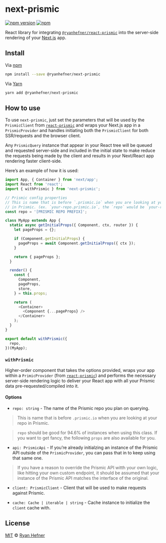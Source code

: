 # next-prismic

[![npm version](https://badge.fury.io/js/next-prismic.svg)](https://badge.fury.io/js/next-prismic)
[![npm](https://img.shields.io/npm/l/express.svg)](LICENSE)

React library for integrating [`@ryanhefner/react-prismic`](https://npmjs.com/package/@ryanhefner/react-prismic)
into the server-side rendering of your [Next.js](https://nextjs.org) app.

## Install

Via [npm](https://npmjs.com/package/@ryanhefner/next-prismic)

```sh
npm install --save @ryanhefner/next-prismic
```

Via [Yarn](https://yarn.fyi/@ryanhefner/next-prismic)

```sh
yarn add @ryanhefner/next-prismic
```

## How to use

To use `next-prismic`, just set the parameters that will be used by the
`PrismicClient` from [`react-prismic`](https://github.com/ryanhefner/react-prismic)
and wraps your Next.js app in a `PrismicProvider` and handles initiating both
the `PrismicClient` for both SSR/requests and the browser client.

Any `PrismicQuery` instance that appear in your React tree will be queued and requested
server-side and included in the initial state to make reduce the requests being
made by the client and results in your Next/React app rendering faster client-side.

Here’s an example of how it is used:

```js
import App, { Container } from 'next/app';
import React from 'react';
import { withPrismic } from 'next-prismic';

// Prismic config properties
// This is name that is before `.prismic.io` when you are looking at your repo
// in Prismic. (ex. `your-repo.prismic.io`, the `repo` would be `your-repo`)
const repo = '[PRISMIC REPO PREFIX]';

class MyApp extends App {
  static async getInitialProps({ Component, ctx, router }) {
    let pageProps = {};

    if (Component.getInitialProps) {
      pageProps = await Component.getInitialProps({ ctx });
    }

    return { pageProps };
  }

  render() {
    const {
      Component,
      pageProps,
      store,
    } = this.props;

    return (
      <Container>
        <Component {...pageProps} />
      </Container>
    );
  }
}

export default withPrismic({
  repo,
})(MyApp);

```

### `withPrismic`

Higher-order component that takes the options provided, wraps your app within
a `PrimicProvider` (from [`react-prismic`](https://github.com/ryanhefner/react-prismic))
and performs the necessary server-side rendering logic to deliver your React
app with all your Prismic data pre-requested/compiled into it.

#### Options

* `repo: string` - The name of the Prismic repo you plan on querying.

> This is name that is before `.prismic.io` when you are looking at your repo in Prismic.

> `repo` should be good for 94.6% of instances when using this class. If you want
> to get fancy, the following `props` are also available for you.

* `api: PrismicApi` - If you’re already initialzing an instance of the Prismic API outside of the `PrismicProvider`, you can pass that in to keep using that same one.

> If you have a reason to override the Prismic API witth your own logic, like
> hitting your own custom endpoint, it should be assumed that your instance of
> the Prismic API matches the interface of the original.

* `client: PrismicClient` - Client that will be used to make requests against Prismic.

* `cache: Cache | iterable | string` - Cache instance to initialize the `client` cache with.

## License

[MIT](LICENSE) © [Ryan Hefner](https://www.ryanhefner.com)
